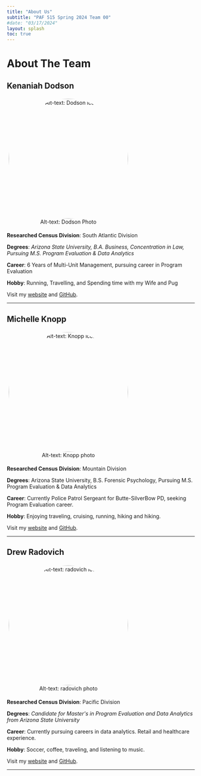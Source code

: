 ```yaml
---
title: "About Us"
subtitle: "PAF 515 Spring 2024 Team 00"
#date: "03/17/2024"
layout: splash
toc: true
---
```


<!--- CSS for Circles --->

<style>
img {  
width: 180px;  
height: 180px;
<!---height: auto;--->  
}  

img.rounded-corners {
  width: 320px;  
  height: 320px;
  border-radius: 50%;
}

figure {
  display: inline-block;
  text-align: center;
  margin: 5px; /* adjust as needed */
}

</style>

# About The Team

## Kenaniah Dodson

<figure>
<img src="https://watts-college.github.io/project-paf-515-2025s-team-04/docs/imgs/dodson_photo.jpg"
alt="Alt-text: Dodson icon" class = "rounded-corners" />
<figcaption aria-hidden="true">Alt-text: Dodson Photo</figcaption>
</figure>

<br>

**Researched Census Division**: South Atlantic Division

**Degrees**: <i> Arizona State University, B.A. Business, Concentration in Law, Pursuing M.S. Program Evaluation & Data Analytics </i>

**Career**: 6 Years of Multi-Unit Management, pursuing career in Program Evaluation

**Hobby**: Running, Travelling, and Spending time with my Wife and Pug


Visit my [website](https://kenaniahdodson.github.io/) and [GitHub](https://github.com/kenaniahdodson).

<hr>

## Michelle Knopp

<figure>
<img src="https://watts-college.github.io/project-paf-515-2025s-team-04/docs/imgs/knopp_photo.JPG"
alt="Alt-text: Knopp icon" class = "rounded-corners" />
<figcaption aria-hidden="true">Alt-text: Knopp photo</figcaption>
</figure>

<br>

**Researched Census Division**: Mountain Division

**Degrees**: Arizona State University, B.S. Forensic Psychology, Pursuing M.S. Program Evaluation & Data Analytics

**Career**: Currently Police Patrol Sergeant for Butte-SilverBow PD, seeking Program Evaluation career.

**Hobby**: Enjoying traveling, cruising, running, hiking and hiking.

Visit my [website](https://michelleann117.github.io/jekyll/) and [GitHub](https://github.com/MichelleAnn117).

<hr>

## Drew Radovich

<figure>
<img src="https://watts-college.github.io/project-paf-515-2025s-team-04/docs/imgs/radovich_photo.jpg"
alt="Alt-text: radovich icon" class = "rounded-corners" />
<figcaption aria-hidden="true">Alt-text: radovich photo</figcaption>
</figure>

<br>

**Researched Census Division**: Pacific Division

**Degrees**: <i> Candidate for Master's in Program Evaluation and Data Analytics from Arizona State University </i>

**Career**: Currently pursuing careers in data analytics. Retail and healthcare experience.

**Hobby**: Soccer, coffee, traveling, and listening to music.

Visit my [website](https://drewradovich.github.io/) and [GitHub](https://github.com/drewradovich).

<hr>


